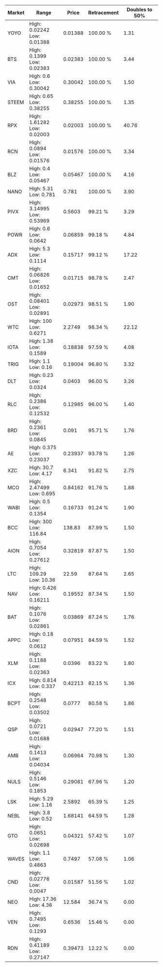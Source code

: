 | Market | Range | Price| Retracement | Doubles to 50% |
| --- | --- | --- | --- | --- |
| YOYO | High: 0.02242<br />Low: 0.01388 | 0.01388 | 100.00 % | 1.31 |
| BTS | High: 0.1399<br />Low: 0.02383 | 0.02383 | 100.00 % | 3.44 |
| VIA | High: 0.6<br />Low: 0.30042 | 0.30042 | 100.00 % | 1.50 |
| STEEM | High: 0.65<br />Low: 0.38255 | 0.38255 | 100.00 % | 1.35 |
| RPX | High: 1.61282<br />Low: 0.02003 | 0.02003 | 100.00 % | 40.76 |
| RCN | High: 0.0894<br />Low: 0.01576 | 0.01576 | 100.00 % | 3.34 |
| BLZ | High: 0.4<br />Low: 0.05467 | 0.05467 | 100.00 % | 4.16 |
| NANO | High: 5.31<br />Low: 0.781 | 0.781 | 100.00 % | 3.90 |
| PIVX | High: 3.14995<br />Low: 0.53969 | 0.5603 | 99.21 % | 3.29 |
| POWR | High: 0.6<br />Low: 0.0642 | 0.06859 | 99.18 % | 4.84 |
| ADX | High: 5.3<br />Low: 0.1114 | 0.15717 | 99.12 % | 17.22 |
| CMT | High: 0.06826<br />Low: 0.01652 | 0.01715 | 98.78 % | 2.47 |
| OST | High: 0.08401<br />Low: 0.02891 | 0.02973 | 98.51 % | 1.90 |
| WTC | High: 100<br />Low: 0.6271 | 2.2749 | 98.34 % | 22.12 |
| IOTA | High: 1.38<br />Low: 0.1589 | 0.18838 | 97.59 % | 4.08 |
| TRIG | High: 1.1<br />Low: 0.16 | 0.19004 | 96.80 % | 3.32 |
| DLT | High: 0.23<br />Low: 0.0324 | 0.0403 | 96.00 % | 3.26 |
| RLC | High: 0.2386<br />Low: 0.12532 | 0.12985 | 96.00 % | 1.40 |
| BRD | High: 0.2361<br />Low: 0.0845 | 0.091 | 95.71 % | 1.76 |
| AE | High: 0.375<br />Low: 0.23037 | 0.23937 | 93.78 % | 1.26 |
| XZC | High: 30.7<br />Low: 4.17 | 6.341 | 91.82 % | 2.75 |
| MCO | High: 2.47499<br />Low: 0.695 | 0.84162 | 91.76 % | 1.88 |
| WABI | High: 0.5<br />Low: 0.1354 | 0.16733 | 91.24 % | 1.90 |
| BCC | High: 300<br />Low: 116.84 | 138.83 | 87.99 % | 1.50 |
| AION | High: 0.7054<br />Low: 0.27612 | 0.32819 | 87.87 % | 1.50 |
| LTC | High: 109.29<br />Low: 10.36 | 22.59 | 87.64 % | 2.65 |
| NAV | High: 0.426<br />Low: 0.16211 | 0.19552 | 87.34 % | 1.50 |
| BAT | High: 0.1076<br />Low: 0.02861 | 0.03869 | 87.24 % | 1.76 |
| APPC | High: 0.18<br />Low: 0.0612 | 0.07951 | 84.59 % | 1.52 |
| XLM | High: 0.1188<br />Low: 0.02363 | 0.0396 | 83.22 % | 1.80 |
| ICX | High: 0.814<br />Low: 0.337 | 0.42213 | 82.15 % | 1.36 |
| BCPT | High: 0.2548<br />Low: 0.03502 | 0.0777 | 80.58 % | 1.86 |
| QSP | High: 0.0721<br />Low: 0.01688 | 0.02947 | 77.20 % | 1.51 |
| AMB | High: 0.1413<br />Low: 0.04034 | 0.06964 | 70.98 % | 1.30 |
| NULS | High: 0.5146<br />Low: 0.1853 | 0.29081 | 67.96 % | 1.20 |
| LSK | High: 5.29<br />Low: 1.16 | 2.5892 | 65.39 % | 1.25 |
| NEBL | High: 3.8<br />Low: 0.52 | 1.68141 | 64.59 % | 1.28 |
| GTO | High: 0.0651<br />Low: 0.02698 | 0.04321 | 57.42 % | 1.07 |
| WAVES | High: 1.1<br />Low: 0.4863 | 0.7497 | 57.08 % | 1.06 |
| CND | High: 0.02776<br />Low: 0.0047 | 0.01587 | 51.56 % | 1.02 |
| NEO | High: 17.36<br />Low: 4.36 | 12.584 | 36.74 % | 0.00 |
| VEN | High: 0.7495<br />Low: 0.1293 | 0.6536 | 15.46 % | 0.00 |
| RDN | High: 0.41189<br />Low: 0.27147 | 0.39473 | 12.22 % | 0.00 |
